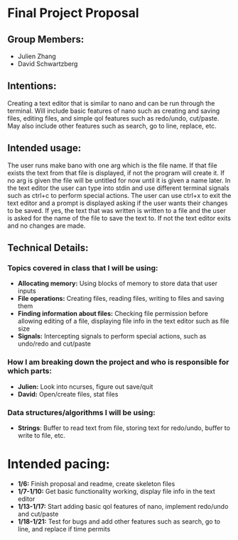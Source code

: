 # Final Project Proposal

## Group Members:
- Julien Zhang
- David Schwartzberg
       
## Intentions:

Creating a text editor that is similar to nano and can be run through the terminal. Will include basic features of nano such as creating and saving files, editing files, and simple qol features such as redo/undo, cut/paste. May also include other features such as search, go to line, replace, etc.
    
## Intended usage:

The user runs make bano with one arg which is the file name. If that file exists the text from that file is displayed, if not the program will create it. If no arg is given the file will be untitled for now until it is given a name later. In the text editor the user can type into stdin and use different terminal signals such as ctrl+c to perform special actions. The user can use ctrl+x to exit the text editor and a prompt is displayed asking if the user wants their changes to be saved. If yes, the text that was written is written to a file and the user is asked for the name of the file to save the text to. If not the text editor exits and no changes are made.
  
## Technical Details:

### Topics covered in class that I will be using:
- **Allocating memory:** Using blocks of memory to store data that user inputs
- **File operations:** Creating files, reading files, writing to files and saving them
- **Finding information about files:** Checking file permission before allowing editing of a file, displaying file info in the text editor such as file size
- **Signals:** Intercepting signals to perform special actions, such as undo/redo and cut/paste
     
### How I am breaking down the project and who is responsible for which parts:
- **Julien:** Look into ncurses, figure out save/quit
- **David:** Open/create files, stat files
  
### Data structures/algorithms I will be using:
- **Strings**: Buffer to read text from file, storing text for redo/undo, buffer to write to file, etc.
    
# Intended pacing:
- **1/6:** Finish proposal and readme, create skeleton files
- **1/7-1/10:** Get basic functionality working, display file info in the text editor
- **1/13-1/17:** Start adding basic qol features of nano, implement redo/undo and cut/paste
- **1/18-1/21:** Test for bugs and add other features such as search, go to line, and replace if time permits

